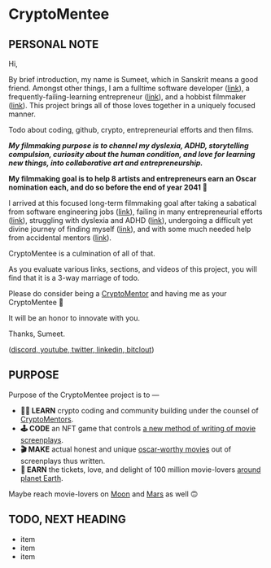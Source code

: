 # CryptoMentee

## PERSONAL NOTE

Hi, 

By brief introduction, my name is Sumeet, which in Sanskrit means a good friend. Amongst other things, I am a fulltime software developer ([link](https://github.com/artsy-entrepreneurs/CryptoMentor-CryptoMentee/issues/1)), a frequently-failing-learning entrepreneur ([link](https://github.com/artsy-entrepreneurs/CryptoMentor-CryptoMentee/issues/1)), and a hobbist filmmaker ([link](https://github.com/artsy-entrepreneurs/CryptoMentor-CryptoMentee/issues/1)). This project brings all of those loves together in a uniquely focused manner.

Todo about coding, github, crypto, entrepreneurial efforts and then films.

***My filmmaking purpose is to channel my dyslexia, ADHD, storytelling compulsion, curiosity about the human condition, and love for learning new things, into collaborative art and entrepreneurship.***

**My filmmaking goal is to help 8 artists and entrepreneurs earn an Oscar nomination each, and do so before the end of year 2041 🎯**

I arrived at this focused long-term filmmaking goal after taking a sabatical from software engineering jobs ([link](https://github.com/artsy-entrepreneurs/CryptoMentor-CryptoMentee/issues/1)), failing in many entrepreneurial efforts ([link](https://github.com/artsy-entrepreneurs/CryptoMentor-CryptoMentee/issues/1)), struggling with dyslexia and ADHD ([link](https://github.com/artsy-entrepreneurs/CryptoMentor-CryptoMentee/issues/1)), undergoing a difficult yet divine journey of finding myself ([link](https://github.com/artsy-entrepreneurs/CryptoMentor-CryptoMentee/issues/1)), and with some much needed help from accidental mentors ([link](https://github.com/artsy-entrepreneurs/CryptoMentor-CryptoMentee/issues/1)).

CryptoMentee is a culmination of all of that. 

As you evaluate various links, sections, and videos of this project, you will find that it is a 3-way marriage of todo.

Please do consider being a [CryptoMentor](https://github.com/artsy-entrepreneurs/CryptoMentor-CryptoMentee/issues/1) and having me as your CryptoMentee 🙏

It will be an honor to innovate with you.

Thanks, Sumeet. 

([discord, youtube, twitter, linkedin, bitclout](https://github.com/artsy-entrepreneurs/CryptoMentor-CryptoMentee/issues/1))

## PURPOSE

Purpose of the CryptoMentee project is to —

- **👨‍🎓 LEARN** crypto coding and community building under the counsel of [CryptoMentors](https://github.com/artsy-entrepreneurs/CryptoMentor-CryptoMentee/issues/1).
- **🕹 CODE** an NFT game that controls [a new method of writing of movie screenplays](https://github.com/artsy-entrepreneurs/CryptoMentor-CryptoMentee/issues/1).
- **🎬 MAKE** actual honest and unique [oscar-worthy movies](https://github.com/artsy-entrepreneurs/CryptoMentor-CryptoMentee/issues/1) out of screenplays thus written.
- **💎 EARN** the tickets, love, and delight of 100 million movie-lovers [around planet Earth](https://github.com/artsy-entrepreneurs/CryptoMentor-CryptoMentee/issues/1).

Maybe reach movie-lovers on [Moon](https://github.com/artsy-entrepreneurs/CryptoMentor-CryptoMentee/issues/1) and [Mars](https://github.com/artsy-entrepreneurs/CryptoMentor-CryptoMentee/issues/1) as well 🙃





## TODO, NEXT HEADING

- item
- item
- item



